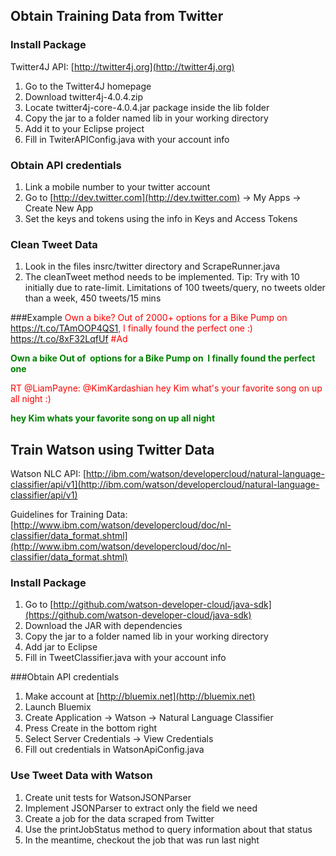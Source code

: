 ## Obtain Training Data from Twitter
### Install Package
Twitter4J API: [http://twitter4j.org](http://twitter4j.org)
1. Go to the Twitter4J homepage 
2. Download twitter4j-4.0.4.zip 
3. Locate twitter4j-core-4.0.4.jar package inside the lib folder 
3. Copy the jar to a folder named lib in your working directory
5. Add it to your Eclipse project
6. Fill in TwiterAPIConfig.java with your account info

### Obtain API credentials
1. Link a mobile number to your twitter account 
2. Go to [http://dev.twitter.com](http://dev.twitter.com) -&gt; My Apps -&gt; Create New App
3. Set the keys and tokens using the info in Keys and Access Tokens

### Clean Tweet Data
1. Look in the files insrc/twitter directory and ScrapeRunner.java
2. The cleanTweet method needs to be implemented.
Tip: Try with 10 initially due to rate-limit. Limitations of 100 tweets/query, no tweets older than a week, 450 tweets/15 mins


###Example
<span style="color:red">Own a bike? Out of 2000+ options for a Bike Pump on https://t.co/TAmOOP4QS1, I finally found the perfect one :) https://t.co/8xF32LqfUf #Ad  

<span style="color:green"><b> Own a bike Out of  options for a Bike Pump on  I finally found the perfect one </b><span>

<span style="color:red">RT @LiamPayne: @KimKardashian hey Kim what's your favorite song on up all night :)</span>

<span style="color:green"> <b>hey Kim whats your favorite song on up all night</b></span>

## Train Watson using Twitter Data

Watson NLC API: [http://ibm.com/watson/developercloud/natural-language-classifier/api/v1](http://ibm.com/watson/developercloud/natural-language-classifier/api/v1)

Guidelines for Training Data: [http://www.ibm.com/watson/developercloud/doc/nl-classifier/data_format.shtml](http://www.ibm.com/watson/developercloud/doc/nl-classifier/data_format.shtml)

### Install Package
1. Go to [http://github.com/watson-developer-cloud/java-sdk](https://github.com/watson-developer-cloud/java-sdk) 
2. Download the JAR with dependencies 
3. Copy the jar to a folder named lib in your working directory
4. Add jar to Eclipse
5. Fill in TweetClassifier.java with your account info 

###Obtain API credentials
1. Make account at [http://bluemix.net](http://bluemix.net) 
2. Launch Bluemix 
3. Create Application -&gt; Watson -&gt; Natural Language Classifier 
4. Press Create in the bottom right 
5. Select Server Credentials -&gt; View Credentials 
6. Fill out credentials in WatsonApiConfig.java

### Use Tweet Data with Watson
1. Create unit tests for WatsonJSONParser
2. Implement JSONParser to extract only the field we need
3. Create a job for the data scraped from Twitter
4. Use the printJobStatus method to query information about that status 
5. In the meantime, checkout the job that was run last night
